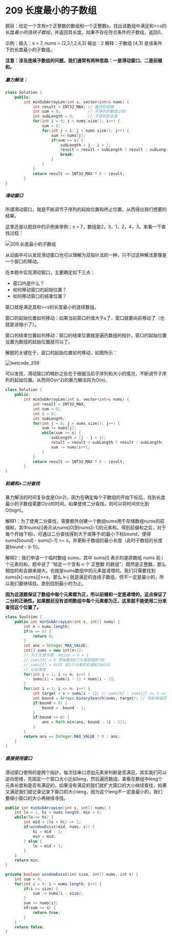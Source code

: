# 209 长度最小的子数组

题目：给定一个含有n个正整数的数组和一个正整数s，找出该数组中满足和>=s的长度*最小的连续子数组*，并返回其长度。如果不存在符合条件的子数组，返回0。

示例：输入：s = 7, nums = [2,3,1,2,4,3] 输出：2 解释：子数组 [4,3] 是该条件下的长度最小的子数组。



**注意：涉及连续子数组的问题，我们通常有两种思路：一是滑动窗口、二是前缀和。**



##### 暴力解法：

```c++
class Solution {
    public:
    	int minSubArrayLen(int s, vector<int>& nums) {
            int result = INT32_MAX; // 最终的结果
            int sum = 0;            // 子序列的数值之和
            int subLength = 0;      // 子序列的长度
            for(int i = 0; i < nums.size(); i++) {
                sum = 0;
                for(int j = i; j < nums.size(); j++) {
                    sum += nums[j];
                    if(sum >= s) {
                        subLength = j - i + 1;
                        result = result < subLength ? result : subLength;
                        break;
                    }
                }
            }
            return result == INT32_MAX ? 0 : result;
        }
}
```

##### 滑动窗口

所谓滑动窗口，就是不断调节子序列的起始位置和终止位置，从而得出我们想要的结果。

这里还是以题目中的示例来举例：s = 7，数组是2，3，1，2，4，3，来看一下查找过程：

![209.长度最小的子数组](https://code-thinking.cdn.bcebos.com/gifs/209.%E9%95%BF%E5%BA%A6%E6%9C%80%E5%B0%8F%E7%9A%84%E5%AD%90%E6%95%B0%E7%BB%84.gif)

从动画中可以发现滑动窗口也可以理解为双指针法的一种，只不过这种解法更像是一个窗口的移动。

在本题中实现滑动窗口，主要确定如下三点：

- 窗口内是什么？
- 如何移动窗口的起始位置？
- 如何移动窗口的结束位置？

窗口就是满足其和>=s的长度最小的连续数组。

窗口的起始位置如何移动：如果当前窗口的值大于s了，窗口就要向前移动了（也就是该缩小了）。

窗口的结束位置如何移动：窗口的结束位置就是遍历数组的指针，窗口的起始位置设置为数组的起始位置就可以了。



解题的关键在于，窗口的起始位置如何移动，如图所示：

![leetcode_209](https://img-blog.csdnimg.cn/20210312160441942.png)

可以发现，滑动窗口的精妙之处在于根据当前子序列和大小的情况，不断调节子序列的起始位置。从而将O(n^2)的暴力解法将为O(n)。

```c++
class Solution {
    public:
    	int minSubArrayLen(int s, vector<int>& nums) {
            int result = INT32_MAX;
            int sum = 0;
            int i = 0;
            int subLength;
            for(int j = 0; j < nums.size(); j++) {
                sum += nums[j];
                while(sum >= s) {
                    subLength = (j - i + 1);
                    result = result < subLength ? result : subLength;
                    sum -= nums[i++];
                }
            }
            return result == INT32_MAX ? 0 : result;
        }
}
```

##### 前缀和+二分查找

暴力解法的时间复杂度是O(n2)，因为在确定每个子数组的开始下标后，找到长度最小的子数组需要O(n)的时间。如果使用二分查找，则可以将时间优化到O(logn)。

解释1：为了使用二分查找，需要额外创建一个数组sums用于存储数组nums的前缀和，其中sums[i]表示从nums[0]到nums[i-1]的元素和。得到前缀和之后，对于每个开始下标i，可通过二分查找得到大于或等于i的最小下标bound，使得sums[bound] - sums[i-1] >= s，并更新子数组的最小长度（此时子数组的长度是bound - (i-1))。

解释2：我们申请一个临时数组 sums，其中 sums[i] 表示的是原数组 nums 前 i 个元素的和，题中说了 “给定一个含有 n 个 正整数 的数组”，既然是正整数，那么相加的和会越来越大，也就是sums数组中的元素是递增的。我们只需要找到 sums[k]-sums[j]>=s，那么 k-j 就是满足的连续子数组，但不一定是最小的，所以我们要继续找，直到找到最小的为止。



**因为这道题保证了数组中每个元素都为正，所以前缀和一定是递增的，这点保证了二分的正确性。如果题目没有说明数组中每个元素都为正，这里就不能使用二分来查找这个位置了。**

```java
class Soultion {
    public int minSubArrayLen(int s, int[] nums) {
        int n = nums.length;
        if(n == 0) {
            return 0;
        }
        int ans = Integer.MAX_VALUE;
        int[] sums = new int[n+1];
        // 为了方便计算，令size = n + 1
        // sums[0] = 0 意味着前0个元素前缀和为0
        // sums[1] = A[0] 前1个元素的前缀和为A[0]
        // 以此类推
        for(int i = 1; i <= n; i++) {
            sums[i] = sums[i - 1] + nums[i - 1];
        }
        for(int i = 1; i <= n; i++) {
            int target = s + sums[i - 1]; // sums[k] - sums[j] >= s => sums[j] + s <= sums[k]
            int bound = Arrays.binarySearch(sums, target); // 找到就返回下标，没找到返回一个负数，取反就是在数组中的位置
            if(bound < 0) {
                bound = -bound - 1;
            }
            if(bound <= n) {
                ans = Math.min(ans, bound - (i - 1));
            }
        }
        return ans == Integer.MAX_VALUE ? 0 : ans;
    }
}
```

##### 直接使用窗口

滑动窗口使用的是两个指针，每次往串口添加元素来判断是否满足。其实我们可以逆向思维，先固定一个窗口大小比如leng，然后遍历数组，查看在数组中leng个元素长度和是否有满足的，如果没有满足的我们就扩大窗口的大小继续查找，如果又满足我们就记录记录下窗口的大小leng，因为这个leng不一定是最小的，我们要缩小窗口的大小再继续寻找。

```java
public int minSubArrayLen(int s, int[] nums) {
    int lo = 1, hi = nums.length, min = 0;
    while(lo <= hi) {
        int mid = (lo + hi) >> 1;
        if(windowExist(mid, nums, s)) {
            hi = mid - 1;
            min = mid;
        } else {
            lo = mid + 1;
        }
    }
    return min;
}

private boolean windowExist(int size, int[] nums, int s) {
    int sum = 0;
    for(int i = 0; i < nums.length; i++) {
        if(i >= size) {
            sum -= nums[i - size];
        }
        sum += nums[i];
        if(sum >= s) {
            return true;
        }
    }
    return false;
}
```







